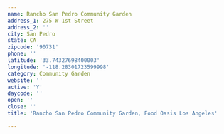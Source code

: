 ```yaml
---
name: Rancho San Pedro Community Garden
address_1: 275 W 1st Street
address_2: ''
city: San Pedro
state: CA
zipcode: '90731'
phone: ''
latitude: '33.74327698400003'
longitude: '-118.28301723599998'
category: Community Garden
website: ''
active: 'Y'
daycode: ''
open: ''
close: ''
title: 'Rancho San Pedro Community Garden, Food Oasis Los Angeles'

---
```

